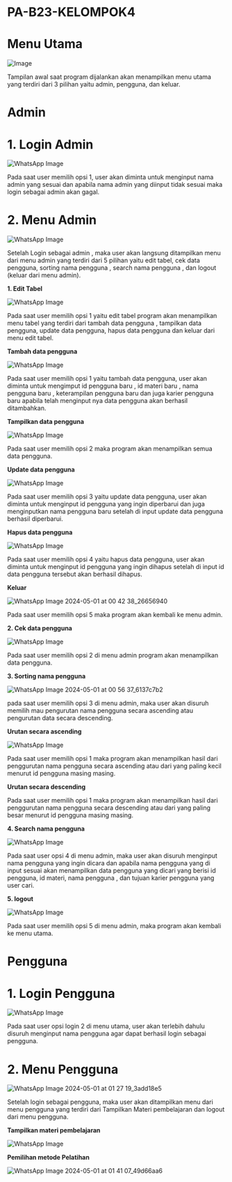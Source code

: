 # PA-B23-KELOMPOK4
# Menu Utama #

![ Image ](https://github.com/PA-B23-KELOMPOK4/PA-B23-KELOMPOK4/assets/144861672/d7e09863-ddbd-490e-9da7-141f6b546238)

Tampilan awal saat program dijalankan akan menampilkan menu utama yang terdiri dari 3 pilihan yaitu admin, pengguna, dan keluar.

# Admin #
# 1. Login Admin #

![WhatsApp Image ](https://github.com/PA-B23-KELOMPOK4/PA-B23-KELOMPOK4/assets/144861672/14e3086a-9933-4c0a-b86b-b3fa63328111)

Pada saat user memilih opsi 1, user akan diminta untuk menginput nama admin yang sesuai dan apabila nama admin yang diinput tidak sesuai maka login sebagai admin akan gagal.

# 2. Menu Admin #

![WhatsApp Image ](https://github.com/PA-B23-KELOMPOK4/PA-B23-KELOMPOK4/assets/144861672/065652cd-cd00-4fe8-8538-4a0f6bd93a72)

Setelah Login sebagai admin , maka user akan langsung ditampilkan menu dari menu admin yang terdiri dari 5 pilihan yaitu edit tabel, cek data pengguna, sorting nama pengguna , search nama pengguna , dan logout (keluar dari menu admin).

**1. Edit Tabel**

![WhatsApp Image ](https://github.com/PA-B23-KELOMPOK4/PA-B23-KELOMPOK4/assets/144861672/6df89d00-75a4-4e33-9c04-5483c0f5880f)

Pada saat user memilih opsi 1 yaitu edit tabel program akan menampilkan menu tabel yang terdiri dari tambah data pengguna , tampilkan data pengguna, update data pengguna, hapus data pengguna dan keluar dari menu edit tabel.

**Tambah data pengguna**

![WhatsApp Image ](https://github.com/PA-B23-KELOMPOK4/PA-B23-KELOMPOK4/assets/144861672/9d0a50b4-eb09-4d31-95cf-0fe3bef30b7b)

Pada saat user memilih  opsi 1 yaitu tambah data pengguna, user akan diminta untuk mengimput id pengguna baru , id materi baru , nama pengguna baru , keterampilan pengguna baru dan juga karier pengguna baru apabila telah menginput nya data pengguna akan berhasil ditambahkan. 

**Tampilkan data pengguna**

![WhatsApp Image ](https://github.com/PA-B23-KELOMPOK4/PA-B23-KELOMPOK4/assets/144861672/517c78f9-947e-4d62-87e0-0eb3fdb51134)

Pada saat user memilih opsi 2 maka program akan menampilkan semua data pengguna.

**Update data pengguna**

![WhatsApp Image ](https://github.com/PA-B23-KELOMPOK4/PA-B23-KELOMPOK4/assets/144861672/2481f7bf-c00a-4641-8ab8-6426503deea7)

Pada saat user memilih opsi 3 yaitu update data pengguna, user akan diminta untuk menginput id pengguna yang ingin diperbarui dan juga menginputkan nama pengguna baru setelah di input update data pengguna berhasil diperbarui.

**Hapus data pengguna**

![WhatsApp Image ](https://github.com/PA-B23-KELOMPOK4/PA-B23-KELOMPOK4/assets/144861672/6110671a-0d63-4ca7-a6af-fd3e6a784d66)

Pada saat user memilih opsi 4 yaitu hapus data pengguna, user akan diminta untuk menginput id pengguna yang ingin dihapus setelah di input id data pengguna tersebut akan berhasil dihapus.

**Keluar**

![WhatsApp Image 2024-05-01 at 00 42 38_26656940](https://github.com/PA-B23-KELOMPOK4/PA-B23-KELOMPOK4/assets/144861672/90f5d6ed-528c-4b64-adce-2d77bf963394)

Pada saat user memilih opsi 5 maka program akan kembali ke menu admin.

**2. Cek data pengguna**

![WhatsApp Image ](https://github.com/PA-B23-KELOMPOK4/PA-B23-KELOMPOK4/assets/144861672/2fca351d-b108-4dc5-8370-68d9437710dc)

Pada saat user memilih opsi 2 di menu admin program akan menampilkan data pengguna.

**3. Sorting nama pengguna**

![WhatsApp Image 2024-05-01 at 00 56 37_6137c7b2](https://github.com/PA-B23-KELOMPOK4/PA-B23-KELOMPOK4/assets/144861672/ecb63ee5-5ae1-438c-8e8f-692decc19f08)

pada saat user memilih opsi 3 di menu admin, maka user akan disuruh memilih mau pengurutan nama pengguna secara ascending atau pengurutan data secara descending.

**Urutan secara ascending**

![WhatsApp Image ](https://github.com/PA-B23-KELOMPOK4/PA-B23-KELOMPOK4/assets/144861672/10c4070a-4996-4092-986a-97fdcd5b45b5)

Pada saat user memilih opsi 1 maka program akan menampilkan hasil dari penggurutan nama pengguna secara ascending atau dari yang paling kecil menurut id pengguna masing masing.

**Urutan secara descending**

Pada saat user memilih opsi 1 maka program akan menampilkan hasil dari penggurutan nama pengguna secara descending atau dari yang paling besar menurut id pengguna masing masing.

**4. Search nama pengguna**

![WhatsApp Image ](https://github.com/PA-B23-KELOMPOK4/PA-B23-KELOMPOK4/assets/144861672/c0c459f7-2811-49fe-b8ce-3d52a5c3a0fd)

Pada saat user opsi 4 di menu admin, maka user akan disuruh menginput nama pengguna yang ingin dicara dan apabila nama pengguna yang di input sesuai akan menampilkan data pengguna yang dicari yang berisi id pengguna, id materi, nama pengguna , dan tujuan karier pengguna yang user cari.

**5. logout**

![WhatsApp Image ](https://github.com/PA-B23-KELOMPOK4/PA-B23-KELOMPOK4/assets/144861672/55f3ba5e-8821-4695-9c0c-442c6912c3e6)

Pada saat user memilih opsi 5 di menu admin, maka program akan kembali ke menu utama.

# Pengguna #
# 1. Login Pengguna #

![WhatsApp Image ](https://github.com/PA-B23-KELOMPOK4/PA-B23-KELOMPOK4/assets/144861672/18f14b68-a887-4077-bc26-dcc62f6b9151)

Pada saat user opsi login 2 di menu utama, user akan terlebih dahulu disuruh menginput nama pengguna agar dapat berhasil login sebagai pengguna.

# 2. Menu Pengguna #

![WhatsApp Image 2024-05-01 at 01 27 19_3add18e5](https://github.com/PA-B23-KELOMPOK4/PA-B23-KELOMPOK4/assets/144861672/7d2ec7b5-0f9f-4890-a27e-27d303b272d6)

Setelah login sebagai pengguna, maka user akan ditampilkan menu dari menu pengguna yang terdiri dari Tampilkan Materi pembelajaran dan logout dari menu pengguna.

**Tampilkan materi pembelajaran**

![WhatsApp Image ](https://github.com/PA-B23-KELOMPOK4/PA-B23-KELOMPOK4/assets/144861672/e13f32ed-561d-46d9-9390-75af59ace2a9)

**Pemilihan metode Pelatihan**

![WhatsApp Image 2024-05-01 at 01 41 07_49d66aa6](https://github.com/PA-B23-KELOMPOK4/PA-B23-KELOMPOK4/assets/144861672/4077282e-8af1-4e46-b058-e70d366c012d)

